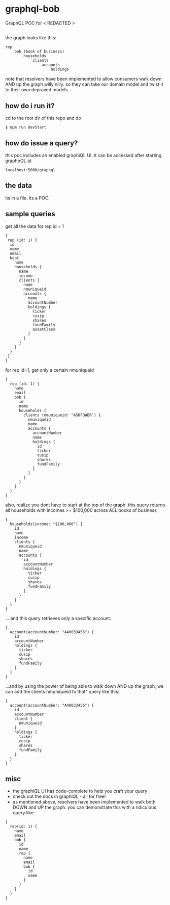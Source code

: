 # graphql-bob

GraphQL POC for < REDACTED >


##
the graph looks like this:

```
rep
    bob (book of business)
        households
            clients
                accounts
                    holdings
```

note that resolvers have been implemented to allow consumers walk down AND up the graph willy nilly.
so they can take our domain model and twist it to their own depraved models.

## how do i run it?
cd to the root dir of this repo and do

```
$ npm run devStart
```

## how do issue a query?
this poc includes an enabled graphiQL UI. it can be accessed after starting graphpQL at

```
localhost:5000/graphql
```


## the data
its in a file. its a POC. 



## sample queries
get all the data for rep id = 1
```
{
 rep (id: 1) {
  id
  name
  email
  bob{
    name
    households {
      name
      income
      clients {
        name
        nmuniqueid
        accounts {
          name
          accountNumber
          holdings {
            ticker
            cusip
            shares
            fundFamily
            assetClass
          }
        }
      }
    }
  }
 }
}

```

for rep id=1, get only a certain nmuniqueid

```
{
  rep (id: 1) {
    name
    email
    bob {
      id
      name
      households {
        clients (nmuniqueid: "ASDFQWER") {
          nmuniqueid
          name
          accounts {
            accountNumber
            name
            holdings {
              id
              ticker
              cusip
              shares
              fundFamily
            }
          }
        }
      }
    }
  }
}

```

also, realize you dont have to start at the top of the graph. this query returns all households with incomes >= $100,000 across ALL books of business

```
{
  households(income: "$100,000") {
    id
    name
    income
    clients {
      nmuniqueid
      name
      accounts {
        id
        accountNumber
        holdings {
          ticker
          cusip
          shares
          fundFamily
        }
      }
    }
  }
}

```


....and this query retrieves only a specific account:

```
{
  account(accountNumber: "A40033456") {
    id
    accountNumber
    holdings {
      ticker
      cusip
      shares
      fundFamily
    }
  }
}
```

...and by using the power of being able to walk down AND up the graph, we can add the clients nmuniqueid to that^ query like this:

```
{
  account(accountNumber: "A40033456") {
    id
    accountNumber
    client {
      nmuniqueid
    }
    holdings {
      ticker
      cusip
      shares
      fundFamily
    }
  }
}

```



## misc

* the graphiQL UI has code-complete to help you craft your query
* check out the docs in graphiQL - all for free!
* as mentioned above, resolvers have been implemented to walk both DOWN and UP the graph. you can demonstrate this with a ridiculous query like:

```
{
  rep(id: 1) {
    name
    email
    bob {
      id
      name
      rep {
        name
        email
        bob {
          id
          name
        }
      }
    }
  }
}

```
